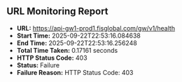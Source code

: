 ## URL Monitoring Report

- **URL:** https://api-gw1-prod1.fisglobal.com/gw/v1/health
- **Start Time:** 2025-09-22T22:53:16.084638
- **End Time:** 2025-09-22T22:53:16.256248
- **Total Time Taken:** 0.17161 seconds
- **HTTP Status Code:** 403
- **Status:** Failure
- **Failure Reason:** HTTP Status Code: 403
